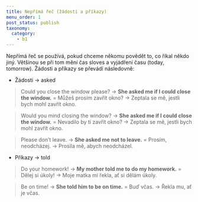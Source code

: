 ```yaml
---
title: Nepřímá řeč (žádosti a příkazy)
menu_order: 1
post_status: publish
taxonomy:
  category:
    - b1
---
```


Nepřímá řeč se používá, pokud chceme někomu povědět to, co říkal někdo jiný. Většinou se při tom mění čas sloves a vyjádření času (today, tomorrow). Žádosti a příkazy se převádí následovně:

- Žádosti → asked

> Could you close the window please? → **She asked me if I could close the window.** = Můžeš prosím zavřít okno? → Zeptala se mě, jestli bych mohl zavřít okno.

> Would you mind closing the window? → **She asked me if I could close the window.** = Nevadilo by ti zavřít okno? → Zeptala se mě, jestli bych mohl zavřít okno.

> Please don’t leave. → **She asked me not to leave.** = Prosím, neodcházej. → Prosila mě, abych neodcházel.

- Příkazy → told

> Do your homework! → **My mother told me to do my homework.** = Dělej si úkoly! → Moje matka mi řekla, ať si dělám úkoly.

> Be on time! → **She told him to be on time.** = Buď včas. → Řekla mu, ať je včas.
